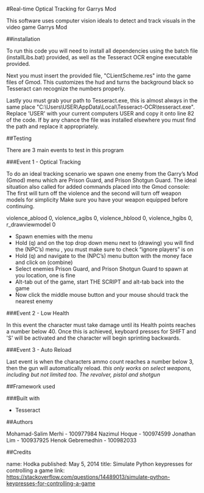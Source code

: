 #Real-time Optical Tracking for Garrys Mod

This software uses computer vision ideals to detect and track visuals in the video game Garrys Mod

##installation

To run this code you will need to install all dependencies using the batch file (installLibs.bat) provided, as well as the Tesseract
OCR engine executable provided.

Next you must insert the provided file, "CLientScheme.res" into the game files of Gmod. This customizes the hud and turns the background black so Tesseract
can recognize the numbers properly.

Lastly you must grab your path to Tesseract.exe, this is almost always in the same place "C:\Users\USER\AppData\Local\Tesseract-OCR\tesseract.exe".
Replace 'USER' with your current computers USER and copy it onto line 82 of the code. If by any chance the file was installed elsewhere you must find the path and replace
it appropriately.


##Testing

There are 3 main events to test in this program

###Event 1 - Optical Tracking

To do an ideal tracking scenario we spawn one enemy from the Garry’s Mod (Gmod) menu which are Prison Guard, and Prison Shotgun Guard. The ideal situation also called for added commands placed into the Gmod console:
The first will turn off the violence and the second will turn off weapon models for simplicity  Make sure you have your weapon equipped before continuing.

violence_ablood 0, violence_agibs 0, violence_hblood 0, violence_hgibs 0, r_drawviewmodel 0

- Spawn enemies with the menu
- Hold (q) and on the top drop down menu next to (drawing) you will find the (NPC’s) menu , you must make sure to check “ignore players” is on
- Hold (q) and navigate to the (NPC’s) menu button with the money face and click on (combine)
- Select enemies Prison Guard, and Prison Shotgun Guard to spawn at you location, one is fine
- Alt-tab out of the game, start THE SCRIPT and alt-tab back into the game
- Now click the middle mouse button and your mouse should track the nearest enemy

###Event 2 - Low Health

In this event the character must take damage until its Health points reaches a number below 40. Once this is achieved, keyboard presses for SHIFT and 'S' will be
activated and the character will begin sprinting backwards.

###Event 3 - Auto Reload

Last event is when the characters ammo count reaches a number below 3, then the gun will automatically reload.
*this only works on select weapons, including but not limited too. The revolver, pistol and shotgun*

##Framework used

###Built with
- Tesseract

##Authors

Mohamad-Salim Merhi - 100977984
Nazimul Hoque - 100974599
Jonathan Lim - 100937925
Henok Gebremedhin - 100982033

##Credits

name: Hodka
published: May 5, 2014
title: Simulate Python keypresses for controlling a game
link: https://stackoverflow.com/questions/14489013/simulate-python-keypresses-for-controlling-a-game
